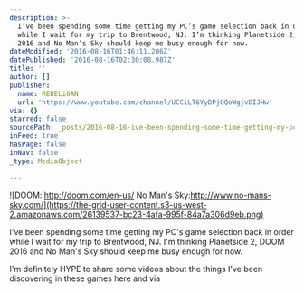 ```yaml
---
description: >-
  I’ve been spending some time getting my PC’s game selection back in order
  while I wait for my trip to Brentwood, NJ. I’m thinking Planetside 2, DOOM
  2016 and No Man’s Sky should keep me busy enough for now.
dateModified: '2016-08-16T01:46:11.206Z'
datePublished: '2016-08-16T02:30:08.987Z'
title: ''
author: []
publisher:
  name: REBELiGAN
  url: 'https://www.youtube.com/channel/UCCiLT6YyDPjOQoWgjvDIJHw'
via: {}
starred: false
sourcePath: _posts/2016-08-16-ive-been-spending-some-time-getting-my-pcs-game-selection.md
inFeed: true
hasPage: false
inNav: false
_type: MediaObject

---
```

![DOOM: http://doom.com/en-us/     No Man's Sky:http://www.no-mans-sky.com/](https://the-grid-user-content.s3-us-west-2.amazonaws.com/26139537-bc23-4afa-995f-84a7a306d9eb.png)

I've been spending some time getting my PC's game selection back in order while I wait for my trip to Brentwood, NJ. I'm thinking Planetside 2, DOOM 2016 and No Man's Sky should keep me busy enough for now.

I'm definitely HYPE to share some videos about the things I've been discovering in these games here and via